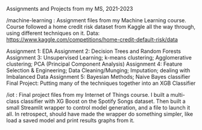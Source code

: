 Assignments and Projects from my MS, 2021-2023

/machine-learning :
Assignment files from my Machine Learning course. Course followed a home credit risk dataset from Kaggle all the way through, using different techniques on it.
Data: https://www.kaggle.com/competitions/home-credit-default-risk/data

Assignment 1: EDA
Assignment 2: Decision Trees and Random Forests
Assignment 3: Unsupervised Learning; k-means clustering; Agglomerative clustering; PCA (Principal Component Analysis)
Assignment 4: Feature Selection & Engineering; Data Cleaning/Munging; Imputation; dealing with Imbalanced Data
Assignment 5: Bayesian Methods; Naive Bayes classifier
Final Project: Putting many of the techniques together into an XGB Classifier

/iot :
Final project files from my Internet of Things course. I built a multi-class classifier with XG Boost on the Spotify Songs dataset. Then built a small Streamlit wrapper to control model generation, and a file to launch it all.
In retrospect, should have made the wrapper do something simpler, like load a saved model and print results graphs from it.



